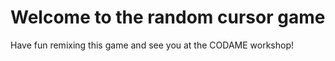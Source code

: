 Welcome to the random cursor game
=================================

Have fun remixing this game and see you at the CODAME workshop!